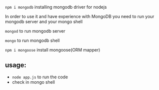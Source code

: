 `npm i mongodb` installing mongodb driver for nodejs

In order to use it and have experience with MongoDB you need to run your mongodb server and your mongo shell


`mongod` to run mongodb server

`mongo` to run mongodb shell

`npm i mongoose` install mongoose(ORM mapper)


## usage:

* `node app.js` to run the code 
* check in mongo shell